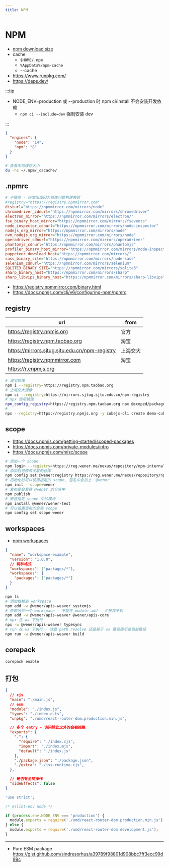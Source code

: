 ```yaml
---
title: NPM
---
```


# NPM

- [npm download size](https://arve0.github.io/npm-download-size/)
- cache
  - `$HOME/.npm`
  - `%AppData%/npm-cache`
  - --cache
- https://www.runpkg.com/
- https://deps.dev/

:::tip

- NODE_ENV=production 或 --production 时 npm ci/install 不会安装开发依赖
  - `npm ci --include=dev` 强制安装 dev

:::

```json title="建议限定版本"
{
  "engines": {
    "node": "14",
    "npm": "8"
  }
}
```

```bash
# 查看本地缓存大小
du -hs ~/.npm/_cacache/
```

## .npmrc

```ini
# 不推荐 - 经常出现因为镜像问题构建失败
#registry="https://registry.npmmirror.com"
disturl="https://npmmirror.com/mirrors/node"
chromedriver_cdnurl="https://npmmirror.com/mirrors/chromedriver"
electron_mirror="https://npmmirror.com/mirrors/electron/"
fse_binary_host_mirror="https://npmmirror.com/mirrors/fsevents"
node_inspector_cdnurl="https://npmmirror.com/mirrors/node-inspector"
nodejs_org_mirror="https://npmmirror.com/mirrors/node"
nvm_nodejs_org_mirror="https://npmmirror.com/mirrors/node"
operadriver_cdnurl="https://npmmirror.com/mirrors/operadriver"
phantomjs_cdnurl="https://npmmirror.com/mirrors/phantomjs"
profiler_binary_host_mirror="https://npmmirror.com/mirrors/node-inspector/"
puppeteer_download_host="https://npmmirror.com/mirrors/"
sass_binary_site="https://npmmirror.com/mirrors/node-sass"
selenium_cdnurl="https://npmmirror.com/mirrors/selenium"
SQLITE3_BINARY_SITE="https://npmmirror.com/mirrors/sqlite3"
sharp_binary_host="https://npmmirror.com/mirrors/sharp"
sharp_libvips_binary_host="https://npmmirror.com/mirrors/sharp-libvips"
```

- https://registry.npmmirror.com/binary.html
- https://docs.npmjs.com/cli/v6/configuring-npm/npmrc

## registry

| url                                            | from     |
| ---------------------------------------------- | -------- |
| https://registry.npmjs.org                     | 官方     |
| https://registry.npm.taobao.org                | 淘宝     |
| https://mirrors.sjtug.sjtu.edu.cn/npm-registry | 上海交大 |
| https://registry.npmmirror.com                 | 淘宝     |
| https://r.cnpmjs.org                           |

```bash
# 淘宝镜像
npm i --registry=https://registry.npm.taobao.org
# 上海交大镜像
npm ci --registry=https://mirrors.sjtug.sjtu.edu.cn/npm-registry
# npx 使用镜像
npm_config_registry=https://registry.npm.taobao.org npx @scoped/package
#
npx --registry=https://registry.npmjs.org -y cubejs-cli create demo-cube -d postgres
```

## scope

- https://docs.npmjs.com/getting-started/scoped-packages
- https://docs.npmjs.com/private-modules/intro
- https://docs.npmjs.com/misc/scope

```bash
# 添加一个 scope
npm login --registry=https://reg.wener.me/nexus/repository/npm-internal/ --scope=@wener
# 添加后可修改关联的仓库
npm config set @wener:registry https://reg.wener.me/nexus/repository/npm-internal/
# 初始化时可以使用指定的 scope, 包名中会加上  @wener
npm init --scope=wener
# 发布是会发往 @wener 的仓库中
npm publish
# 安装指定 scope 中的模块
npm install @wener/wener-test
# 可以设置当前的全局 scope
npm config set scope wener
```

## workspaces

- [npm workspaces](https://github.com/npm/rfcs/blob/latest/implemented/0026-workspaces.md)

```json
{
  "name": "workspace-example",
  "version": "1.0.0",
  // 两种格式
  "workspaces": ["packages/*"],
  "workspaces": {
    "packages": ["packages/*"]
  }
}
```

```bash
npm ls
# 添加依赖到 workspace
npm add -w @wener/apis-weaver systemjs
# 依赖另外一个 workspace - 不能在 module add - 会报找不到
npm add -w @wener/apis-weaver @wener/apis-core
# npx 在 ws 下执行
npx -w @wener/apis-weaver typesync
# run 在 ws 下执行 - 注意 path.resolve 还是基于 ws 路径而不是当前路径
npm run -w @wener/apis-weaver build
```

## corepack

```bash
corepack enable
```

## 打包

```json title="package.json"
{
  // cjs
  "main": "./main.js",
  // esm
  "module": "./index.js",
  "types": "./index.d.ts",
  "unpkg": "./umd/react-router-dom.production.min.js",

  // 多个 entry - 访问除此之外的会被拒绝
  "exports": {
    ".": {
      "require": "./index.cjs",
      "import": "./index.mjs",
      "default": "./index.js"
    },
    "./package.json": "./package.json",
    "./extra": "./jsx-runtime.cjs",
  },

  // 是否有全局操作
  "sideEffects": false
}
```

```js title="main.js"
'use strict';

/* eslint-env node */

if (process.env.NODE_ENV === 'production') {
  module.exports = require('./umd/react-router-dom.production.min.js');
} else {
  module.exports = require('./umd/react-router-dom.development.js');
}
```

---

- Pure ESM package
  https://gist.github.com/sindresorhus/a39789f98801d908bbc7ff3ecc99d99c
